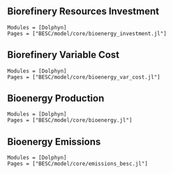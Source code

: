 ## Biorefinery Resources Investment
```@autodocs
Modules = [Dolphyn]
Pages = ["BESC/model/core/bioenergy_investment.jl"]
```

## Biorefinery Variable Cost
```@autodocs
Modules = [Dolphyn]
Pages = ["BESC/model/core/bioenergy_var_cost.jl"]
```

## Bioenergy Production
```@autodocs
Modules = [Dolphyn]
Pages = ["BESC/model/core/bioenergy.jl"]
```

## Bioenergy Emissions
```@autodocs
Modules = [Dolphyn]
Pages = ["BESC/model/core/emissions_besc.jl"]
```